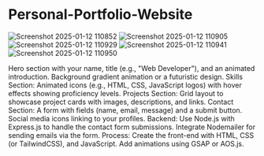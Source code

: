 # Personal-Portfolio-Website

![Screenshot 2025-01-12 110852](https://github.com/user-attachments/assets/b5e270c3-b402-4f70-816d-f05d9e1a051b)
![Screenshot 2025-01-12 110905](https://github.com/user-attachments/assets/7042d322-844b-4ba3-a18e-e43c8d30359a)
![Screenshot 2025-01-12 110929](https://github.com/user-attachments/assets/be3d6401-a786-48ef-a8e2-d857c292fd77)
![Screenshot 2025-01-12 110941](https://github.com/user-attachments/assets/a8154810-3286-43b9-836f-df312de2b21e)
![Screenshot 2025-01-12 110950](https://github.com/user-attachments/assets/c45a8428-83aa-47de-9ecf-bd6538e7aa18)

Hero section with your name, title (e.g., "Web Developer"), and an animated introduction.
Background gradient animation or a futuristic design.
Skills Section:
Animated icons (e.g., HTML, CSS, JavaScript logos) with hover effects showing proficiency levels.
Projects Section:
Grid layout to showcase project cards with images, descriptions, and links.
Contact Section:
A form with fields (name, email, message) and a submit button.
Social media icons linking to your profiles.
Backend:
Use Node.js with Express.js to handle the contact form submissions.
Integrate Nodemailer for sending emails via the form.
Process:
Create the front-end with HTML, CSS (or TailwindCSS), and JavaScript.
Add animations using GSAP or AOS.js.
